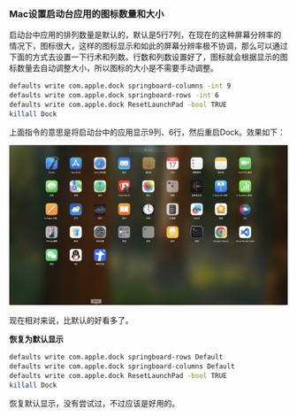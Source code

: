 ### Mac设置启动台应用的图标数量和大小

启动台中应用的排列数量是默认的，默认是5行7列，在现在的这种屏幕分辨率的情况下，图标很大，这样的图标显示和如此的屏幕分辨率极不协调，那么可以通过下面的方式去设置一下行术和列数。行数和列数设置好了，图标就会根据显示的图标数量去自动调整大小，所以图标的大小是不需要手动调整。

```bash
defaults write com.apple.dock springboard-columns -int 9
defaults write com.apple.dock springboard-rows -int 6
defaults write com.apple.dock ResetLaunchPad -bool TRUE
killall Dock
```

上面指令的意思是将启动台中的应用显示9列、6行，然后重启Dock。效果如下：

<img src="./images/i6.png" width="700" />

现在相对来说，比默认的好看多了。


**恢复为默认显示**

```bash
defaults write com.apple.dock springboard-rows Default
defaults write com.apple.dock springboard-columns Default
defaults write com.apple.dock ResetLaunchPad -bool TRUE
killall Dock
```

恢复默认显示，没有尝试过，不过应该是好用的。